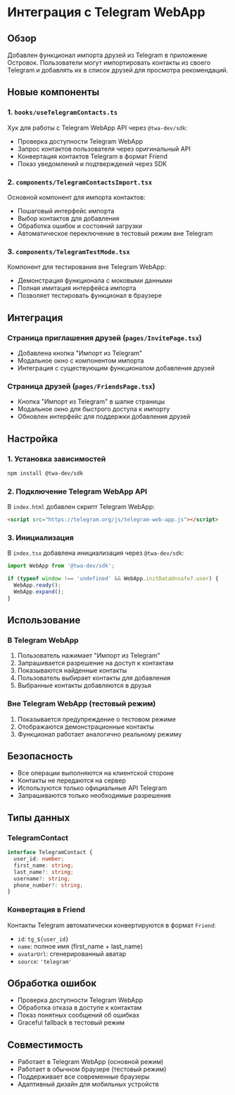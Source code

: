 # Интеграция с Telegram WebApp

## Обзор

Добавлен функционал импорта друзей из Telegram в приложение Островок. Пользователи могут импортировать контакты из своего Telegram и добавлять их в список друзей для просмотра рекомендаций.

## Новые компоненты

### 1. `hooks/useTelegramContacts.ts`
Хук для работы с Telegram WebApp API через `@twa-dev/sdk`:
- Проверка доступности Telegram WebApp
- Запрос контактов пользователя через оригинальный API
- Конвертация контактов Telegram в формат Friend
- Показ уведомлений и подтверждений через SDK

### 2. `components/TelegramContactsImport.tsx`
Основной компонент для импорта контактов:
- Пошаговый интерфейс импорта
- Выбор контактов для добавления
- Обработка ошибок и состояний загрузки
- Автоматическое переключение в тестовый режим вне Telegram

### 3. `components/TelegramTestMode.tsx`
Компонент для тестирования вне Telegram WebApp:
- Демонстрация функционала с моковыми данными
- Полная имитация интерфейса импорта
- Позволяет тестировать функционал в браузере

## Интеграция

### Страница приглашения друзей (`pages/InvitePage.tsx`)
- Добавлена кнопка "Импорт из Telegram"
- Модальное окно с компонентом импорта
- Интеграция с существующим функционалом добавления друзей

### Страница друзей (`pages/FriendsPage.tsx`)
- Кнопка "Импорт из Telegram" в шапке страницы
- Модальное окно для быстрого доступа к импорту
- Обновлен интерфейс для поддержки добавления друзей

## Настройка

### 1. Установка зависимостей
```bash
npm install @twa-dev/sdk
```

### 2. Подключение Telegram WebApp API
В `index.html` добавлен скрипт Telegram WebApp:
```html
<script src="https://telegram.org/js/telegram-web-app.js"></script>
```

### 3. Инициализация
В `index.tsx` добавлена инициализация через `@twa-dev/sdk`:
```typescript
import WebApp from '@twa-dev/sdk';

if (typeof window !== 'undefined' && WebApp.initDataUnsafe?.user) {
  WebApp.ready();
  WebApp.expand();
}
```

## Использование

### В Telegram WebApp
1. Пользователь нажимает "Импорт из Telegram"
2. Запрашивается разрешение на доступ к контактам
3. Показываются найденные контакты
4. Пользователь выбирает контакты для добавления
5. Выбранные контакты добавляются в друзья

### Вне Telegram WebApp (тестовый режим)
1. Показывается предупреждение о тестовом режиме
2. Отображаются демонстрационные контакты
3. Функционал работает аналогично реальному режиму

## Безопасность

- Все операции выполняются на клиентской стороне
- Контакты не передаются на сервер
- Используются только официальные API Telegram
- Запрашиваются только необходимые разрешения

## Типы данных

### TelegramContact
```typescript
interface TelegramContact {
  user_id: number;
  first_name: string;
  last_name?: string;
  username?: string;
  phone_number?: string;
}
```

### Конвертация в Friend
Контакты Telegram автоматически конвертируются в формат `Friend`:
- `id`: `tg_${user_id}`
- `name`: полное имя (first_name + last_name)
- `avatarUrl`: сгенерированный аватар
- `source`: `'telegram'`

## Обработка ошибок

- Проверка доступности Telegram WebApp
- Обработка отказа в доступе к контактам
- Показ понятных сообщений об ошибках
- Graceful fallback в тестовый режим

## Совместимость

- Работает в Telegram WebApp (основной режим)
- Работает в обычном браузере (тестовый режим)
- Поддерживает все современные браузеры
- Адаптивный дизайн для мобильных устройств
